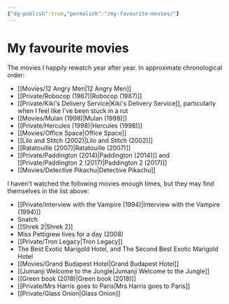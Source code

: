 ```yaml
---
{"dg-publish":true,"permalink":"/my-favourite-movies/"}
---
```



# My favourite movies

The movies I happily rewatch year after year. In approximate chronological order:

- [[Movies/12 Angry Men\|12 Angry Men]]
- [[Private/Robocop (1987)\|Robocop (1987)]]
- [[Private/Kiki's Delivery Service\|Kiki's Delivery Service]], particularly when I feel like I've been stuck in a rut
- [[Movies/Mulan (1998)\|Mulan (1998)]]
- [[Private/Hercules (1998)\|Hercules (1998)]]
- [[Movies/Office Space\|Office Space]]
- [[Lilo and Stitch (2002)\|Lilo and Stitch (2002)]]
- [[Ratatouille (2007)\|Ratatouille (2007)]]
- [[Private/Paddington (2014)\|Paddington (2014)]] and [[Private/Paddington 2  (2017)\|Paddington 2  (2017)]]
- [[Movies/Detective Pikachu\|Detective Pikachu]]

I haven't watched the following movies enough times, but they may find themselves in the list above:

- [[Private/Interview with the Vampire (1994)\|Interview with the Vampire (1994)]]
- Snatch
- [[Shrek 2\|Shrek 2]]
- Miss Pettigrew lives for a day (2008)
- [[Private/Tron Legacy\|Tron Legacy]]
- The Best Exotic Marigold Hotel, and The Second Best Exotic Marigold Hotel
- [[Movies/Grand Budapest Hotel\|Grand Budapest Hotel]]
- [[Jumanji Welcome to the Jungle\|Jumanji Welcome to the Jungle]]
- [[Green book (2018)\|Green book (2018)]]
- [[Private/Mrs Harris goes to Paris\|Mrs Harris goes to Paris]]
- [[Private/Glass Onion\|Glass Onion]]
